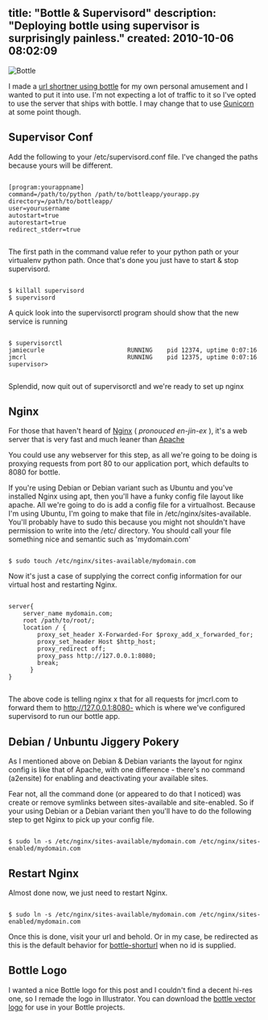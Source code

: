 title: "Bottle & Supervisord"
description: "Deploying bottle using supervisor is surprisingly painless."
created: 2010-10-06 08:02:09
---

![Bottle](/media/2010/10/06/blogimage/Bottle.850x600.jpg)

I made a [url shortner using bottle](http://github.com/jamiecurle/bottle-shorturl/ "url shortner using bottle") for my own personal amusement and I wanted to put it into use. I'm not expecting a lot of traffic to it so I've opted to use the server that ships with bottle. I may change that to use [Gunicorn](http://gunicorn.org/ "gunicorn") at some point though.

##  Supervisor Conf

Add the following to your /etc/supervisord.conf file. I've changed the paths because yours will be different.


<code lang="ini">
[program:yourappname]
command=/path/to/python /path/to/bottleapp/yourapp.py
directory=/path/to/bottleapp/
user=yourusername
autostart=true
autorestart=true
redirect_stderr=true

</code>


The first path in the command value refer to your python path or your virtualenv python path.  Once that's done you just have to start & stop supervisord.


<code lang="bash">
$ killall supervisord
$ supervisord 
</code>


A quick look into the supervisorctl program should show that the new service is running


<code lang="bash">
$ supervisorctl
jamiecurle                       RUNNING    pid 12374, uptime 0:07:16
jmcrl                            RUNNING    pid 12375, uptime 0:07:16
supervisor> 

</code>


Splendid,  now quit out of supervisorctl and we're ready to set up nginx

##  Nginx

For those that haven't heard of [Nginx]( http://nginx.or/g "Nginx") ( _pronouced en-jin-ex_ ), it's a web server that is very fast and much leaner than [Apache](http://www.apache.org/ "Apache")

You could use any webserver for this step, as all we're going to be doing is proxying requests from port 80 to our application port, which defaults to 8080 for bottle.

If you're using Debian or Debian variant such as Ubuntu and you've installed Nginx using apt, then you'll have a funky config file layout like apache.  All we're going to do is add a config file for a virtualhost. Because I'm using Ubuntu, I'm going to make that file in /etc/nginx/sites-available. You'll probably have to sudo this because you might not shouldn't have permission to write into the /etc/ directory.  You should call your file something nice and semantic such as 'mydomain.com'


<code lang="bash">
$ sudo touch /etc/nginx/sites-available/mydomain.com
</code>


Now it's just a case of supplying the correct config information for our virtual host and restarting Nginx.


<code lang="conf">
server{
	server_name mydomain.com;
	root /path/to/root/;
	location / {
		proxy_set_header X-Forwarded-For $proxy_add_x_forwarded_for;
		proxy_set_header Host $http_host;
		proxy_redirect off;
		proxy_pass http://127.0.0.1:8080;
		break;
      }
}

</code>


The above code is telling nginx x that for all requests for jmcrl.com to forward them to http://127.0.0.1:8080- which is where we've configured supervisord to run our bottle app.

##  Debian / Unbuntu Jiggery Pokery

As I mentioned above on Debian & Debian variants the layout for nginx config is like that of Apache, with one difference - there's no command (a2ensite) for enabling and deactivating your available sites.  

Fear not, all the command done (or appeared to do that I noticed) was create or remove symlinks between sites-available and site-enabled. So if your using Debian or a Debian variant then you'll have to do the following step to get Nginx to pick up your config file.


<code lang="bash">
$ sudo ln -s /etc/nginx/sites-available/mydomain.com /etc/nginx/sites-enabled/mydomain.com
</code>


##  Restart Nginx

Almost done now, we just need to restart Nginx.


<code lang="bash">
$ sudo ln -s /etc/nginx/sites-available/mydomain.com /etc/nginx/sites-enabled/mydomain.com
</code>


Once this is done, visit your url and behold. Or in my case, be redirected as this is the default behavior for [bottle-shorturl](http://github.com/jamiecurle/bottle-shorturl/ "url shortner using bottle") when no id is supplied.

##  Bottle Logo

I wanted a nice Bottle logo for this post and I couldn't find a decent hi-res one, so I remade the logo in Illustrator. You can download the [bottle vector logo](http://jcurle.s3.amazonaws.com/media/bottle.logo.ai  "Bottle Vector Logo") for use in your Bottle projects.
